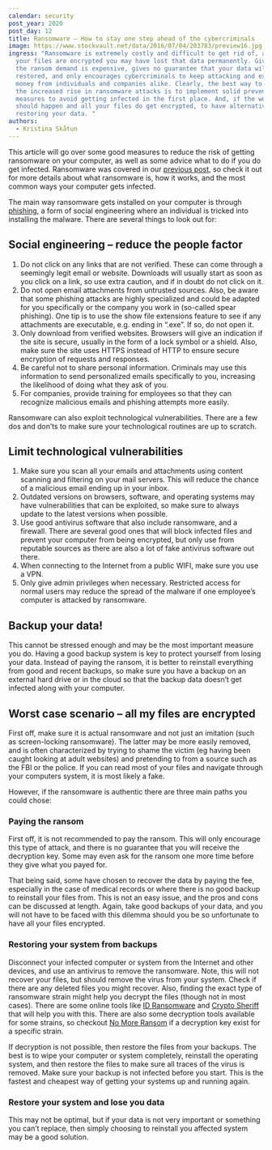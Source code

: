 ```yaml
---
calendar: security
post_year: 2020
post_day: 12
title: Ransomware – How to stay one step ahead of the cybercriminals
image: https://www.stockvault.net/data/2016/07/04/203783/preview16.jpg
ingress: "Ransomware is extremely costly and difficult to get rid of, and once
  your files are encrypted you may have lost that data permanently. Giving in to
  the ransom demand is expensive, gives no guarantee that your data will be
  restored, and only encourages cybercriminals to keep attacking and extorting
  money from individuals and companies alike. Clearly, the best way to deal with
  the increased rise in ransomware attacks is to implement solid preventative
  measures to avoid getting infected in the first place. And, if the worst
  should happen and all your files do get encrypted, to have alternative ways of
  restoring your data. "
authors:
  - Kristina Skåtun
---
```

This article will go over some good measures to reduce the risk of getting ransomware on your computer, as well as some advice what to do if you do get infected. Ransomware was covered in our [previous post](https://security.christmas/2020/11), so check it out for more details about what ransomware is, how it works, and the most common ways your computer gets infected. 

The main way ransomware gets installed on your computer is through [phishing](https://www.csoonline.com/article/2117843/what-is-phishing-how-this-cyber-attack-works-and-how-to-prevent-it.html), a form of social engineering where an individual is tricked into installing the malware. There are several things to look out for:

## Social engineering – reduce the people factor

1.	Do not click on any links that are not verified. These can come through a seemingly legit email or website. Downloads will usually start as soon as you click on a link, so use extra caution, and if in doubt do not click on it. 
2.	Do not open email attachments from untrusted sources. Also, be aware that some phishing attacks are highly specialized and could be adapted for you specifically or the company you work in (so-called spear phishing). One tip is to use the show file extensions feature to see if any attachments are executable, e.g. ending in “.exe”. If so, do not open it. 
3.	Only download from verified websites. Browsers will give an indication if the site is secure, usually in the form of a lock symbol or a shield. Also, make sure the site uses HTTPS instead of HTTP to ensure secure encryption of requests and responses. 
4.	Be careful not to share personal information. Criminals may use this information to send personalized emails specifically to you, increasing the likelihood of doing what they ask of you. 
5.	For companies, provide training for employees so that they can recognize malicious emails and phishing attempts more easily. 

Ransomware can also exploit technological vulnerabilities. There are a few dos and don’ts to make sure your technological routines are up to scratch. 

## Limit technological vulnerabilities

1.	Make sure you scan all your emails and attachments using content scanning and filtering on your mail servers. This will reduce the chance of a malicious email ending up in your inbox. 
2.	Outdated versions on browsers, software, and operating systems may have vulnerabilities that can be exploited, so make sure to always update to the latest versions when possible. 
3.	Use good antivirus software that also include ransomware, and a firewall. There are several good ones that will block infected files and prevent your computer from being encrypted, but only use from reputable sources as there are also a lot of fake antivirus software out there. 
4.	When connecting to the Internet from a public WIFI, make sure you use a VPN. 
5.	Only give admin privileges when necessary. Restricted access for normal users may reduce the spread of the malware if one employee’s computer is attacked by ransomware.

## Backup your data!

This cannot be stressed enough and may be the most important measure you do. Having a good backup system is key to protect yourself from losing your data. Instead of paying the ransom, it is better to reinstall everything from good and recent backups, so make sure you have a backup on an external hard drive or in the cloud so that the backup data doesn’t get infected along with your computer. 

## Worst case scenario – all my files are encrypted

First off, make sure it is actual ransomware and not just an imitation (such as screen-locking ransomware). The latter may be more easily removed, and is often characterized by trying to shame the victim (eg having been caught looking at adult websites) and pretending to from a source such as the FBI or the police. If you can read most of your files and navigate through your computers system, it is most likely a fake. 

However, if the ransomware is authentic there are three main paths you could chose:

### Paying the ransom 

First off, it is not recommended to pay the ransom. This will only encourage this type of attack, and there is no guarantee that you will receive the decryption key. Some may even ask for the ransom one more time before they give what you payed for. 

That being said, some have chosen to recover the data by paying the fee, especially in the case of medical records or where there is no good backup to reinstall your files from. This is not an easy issue, and the pros and cons can be discussed at length. Again, take good backups of your data, and you will not have to be faced with this dilemma should you be so unfortunate to have all your files encrypted. 

### Restoring your system from backups

Disconnect your infected computer or system from the Internet and other devices, and use an antivirus to remove the ransomware. Note, this will not recover your files, but should remove the virus from your system. Check if there are any deleted files you might recover. Also, finding the exact type of ransomware strain might help you decrypt the files (though not in most cases). There are some online tools like [ID Ransomware](https://id-ransomware.malwarehunterteam.com/) and [Crypto Sheriff](https://www.nomoreransom.org/crypto-sheriff.php) that will help you with this. There are also some decryption tools available for some strains, so checkout [No More Ransom](https://www.nomoreransom.org/en/index.html) if a decryption key exist for a specific strain. 

If decryption is not possible, then restore the files from your backups. The best is to wipe your computer or system completely, reinstall the operating system, and then restore the files to make sure all traces of the virus is removed. Make sure your backup is not infected before you start. This is the fastest and cheapest way of getting your systems up and running again.

### Restore your system and lose you data 

This may not be optimal, but if your data is not very important or something you can’t replace, then simply choosing to reinstall you affected system may be a good solution. 

